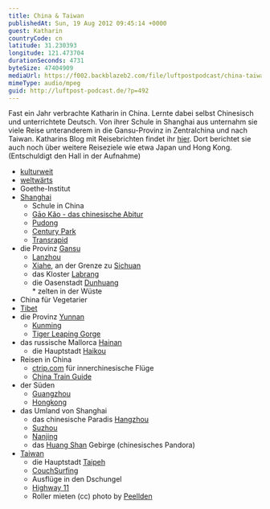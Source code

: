 ```yaml
---
title: China & Taiwan
publishedAt: Sun, 19 Aug 2012 09:45:14 +0000
guest: Katharin
countryCode: cn
latitude: 31.230393
longitude: 121.473704
durationSeconds: 4731
byteSize: 47404909
mediaUrl: https://f002.backblazeb2.com/file/luftpostpodcast/china-taiwan.mp3
mimeType: audio/mpeg
guid: http://luftpost-podcast.de/?p=492
---
```


Fast ein Jahr verbrachte Katharin in China. Lernte dabei selbst Chinesisch und unterrichtete Deutsch. Von ihrer Schule in Shanghai aus unternahm sie viele Reise unteranderem in die Gansu-Provinz in Zentralchina und nach Taiwan. Katharins Blog mit Reisebrichten findet ihr [hier](https://towardssomewhere.wordpress.com). Dort berichtet sie auch noch über weitere Reiseziele wie etwa Japan und Hong Kong.(Entschuldigt den Hall in der Aufnahme)

- [kulturweit](http://www.kulturweit.de/)
- [weltwärts](http://www.weltwaerts.de/)
- Goethe-Institut
- [Shanghai](http://de.wikipedia.org/wiki/Shanghai)
  - Schule in China
  - [Gāo Kǎo - das chinesische Abitur](http://de.wikipedia.org/wiki/G%C4%81o%5FK%C7%8Eo)
  - [Pudong](http://de.wikipedia.org/wiki/Pudong)
  - [Century Park](http://en.wikipedia.org/wiki/Century%5FPark%5F%28Shanghai%29)
  - [Transrapid](http://de.wikipedia.org/wiki/Transrapid%5FShanghai)
- die Provinz [Gansu](http://de.wikipedia.org/wiki/Gansu)
  - [Lanzhou](http://de.wikipedia.org/wiki/Lanzhou)
  - [Xiahe](http://de.wikipedia.org/wiki/Xiahe), an der Grenze zu [Sichuan](http://de.wikipedia.org/wiki/Sichuan)
  - das Kloster [Labrang](http://de.wikipedia.org/wiki/Labrang-Kloster)
  - die Oasenstadt [Dunhuang](http://de.wikipedia.org/wiki/Dunhuang)  
     \* zelten in der Wüste
- China für Vegetarier
- [Tibet](http://de.wikipedia.org/wiki/Tibet)
- die Provinz [Yunnan](http://de.wikipedia.org/wiki/Yunnan)
  - [Kunming](http://de.wikipedia.org/wiki/Kunming)
  - [Tiger Leaping Gorge](http://en.wikipedia.org/wiki/Tiger%5FLeaping%5FGorge)
- das russische Mallorca [Hainan](http://de.wikipedia.org/wiki/Hainan)
  - die Hauptstadt [Haikou](http://de.wikipedia.org/wiki/Haikou)
- Reisen in China
  - [ctrip.com](http://www.ctrip.com/) für innerchinesische Flüge
  - [China Train Guide](http://chinatrainguide.com/)
- der Süden
  - [Guangzhou](http://de.wikipedia.org/wiki/Guangzhou)
  - [Hongkong](http://de.wikipedia.org/wiki/Hong%5FKong)
- das Umland von Shanghai
  - das chinesische Paradis [Hangzhou](http://de.wikipedia.org/wiki/Hangzhou)
  - [Suzhou](http://de.wikipedia.org/wiki/Suzhou%5F%28Jiangsu%29)
  - [Nanjing](http://de.wikipedia.org/wiki/Nanjing)
  - das [Huang Shan](http://de.wikipedia.org/wiki/Huang%5FShan) Gebirge (chinesisches Pandora)
- [Taiwan](http://de.wikipedia.org/wiki/Taiwan%5F%28Provinz%29)
  - die Hauptstadt [Taipeh](http://de.wikipedia.org/wiki/Taipei)
  - [CouchSurfing](https://www.couchsurfing.org/)
  - Ausflüge in den Dschungel
  - [Highway 11](http://blog.rti.org.tw/english/2009/10/28/beautiful-route-11/)
  - Roller mieten
    (cc) photo by [Peellden](http://de.wikipedia.org/w/index.php?title=Datei:Taipei%5F101%5Ffrom%5Fafar.jpg&filetimestamp=20070210143721)
